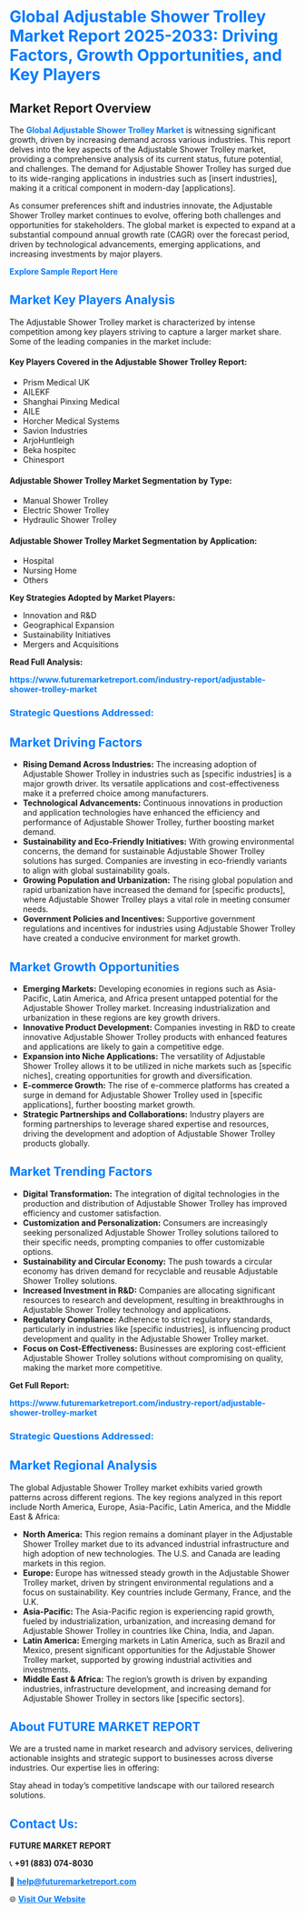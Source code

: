 <h1 style="color: #007BFF;">Global Adjustable Shower Trolley Market Report 2025-2033: Driving Factors, Growth Opportunities, and Key Players</h1>

<section id="overview">
<h2>Market Report Overview</h2>
<p>The <a href="https://www.futuremarketreport.com/industry-report/adjustable-shower-trolley-market" style="color: #007BFF; text-decoration: none;"><strong>Global Adjustable Shower Trolley Market</strong></a> is witnessing significant growth, driven by increasing demand across various industries. This report delves into the key aspects of the Adjustable Shower Trolley market, providing a comprehensive analysis of its current status, future potential, and challenges. The demand for Adjustable Shower Trolley has surged due to its wide-ranging applications in industries such as [insert industries], making it a critical component in modern-day [applications].</p>
<p>As consumer preferences shift and industries innovate, the Adjustable Shower Trolley market continues to evolve, offering both challenges and opportunities for stakeholders. The global market is expected to expand at a substantial compound annual growth rate (CAGR) over the forecast period, driven by technological advancements, emerging applications, and increasing investments by major players.</p>
</section>

<section id="overview">
<p><a href="https://www.futuremarketreport.com/request-sample/reportId=53169" style="color: #007BFF; text-decoration: none;"><strong>Explore Sample Report Here</strong></a></p>
</section>

<section id="key-players">
<h2 style="color: #007BFF;">Market Key Players Analysis</h2>
<p>The Adjustable Shower Trolley market is characterized by intense competition among key players striving to capture a larger market share. Some of the leading companies in the market include:</p>
<h4>Key Players Covered in the Adjustable Shower Trolley Report:</h4>
<ul><li>Prism Medical UK</li><li>AILEKF</li><li>Shanghai Pinxing Medical</li><li>AILE</li><li>Horcher Medical Systems</li><li>Savion Industries</li><li>ArjoHuntleigh</li><li>Beka hospitec</li><li>Chinesport</li></ul>
<h4>Adjustable Shower Trolley Market Segmentation by Type:</h4>
<ul><li>Manual Shower Trolley</li><li>Electric Shower Trolley</li><li>Hydraulic Shower Trolley</li></ul>

<h4>Adjustable Shower Trolley Market Segmentation by Application:</h4>
<ul><li>Hospital</li><li>Nursing Home</li><li>Others</li></ul>
<p><strong>Key Strategies Adopted by Market Players:</strong></p>
<ul>
<li>Innovation and R&D</li>
<li>Geographical Expansion</li>
<li>Sustainability Initiatives</li>
<li>Mergers and Acquisitions</li>
</ul>
</section>

<section>
<p><strong>Read Full Analysis: </strong></p><a href="https://www.futuremarketreport.com/industry-report/adjustable-shower-trolley-market" style="color: #007BFF; text-decoration: none;"><strong>https://www.futuremarketreport.com/industry-report/adjustable-shower-trolley-market</strong></a>
<h3 style="color: #007BFF;">Strategic Questions Addressed:</h3>
</section>

<section id="driving-factors">
<h2 style="color: #007BFF;">Market Driving Factors</h2>
<ul>
<li><strong>Rising Demand Across Industries:</strong> The increasing adoption of Adjustable Shower Trolley in industries such as [specific industries] is a major growth driver. Its versatile applications and cost-effectiveness make it a preferred choice among manufacturers.</li>
<li><strong>Technological Advancements:</strong> Continuous innovations in production and application technologies have enhanced the efficiency and performance of Adjustable Shower Trolley, further boosting market demand.</li>
<li><strong>Sustainability and Eco-Friendly Initiatives:</strong> With growing environmental concerns, the demand for sustainable Adjustable Shower Trolley solutions has surged. Companies are investing in eco-friendly variants to align with global sustainability goals.</li>
<li><strong>Growing Population and Urbanization:</strong> The rising global population and rapid urbanization have increased the demand for [specific products], where Adjustable Shower Trolley plays a vital role in meeting consumer needs.</li>
<li><strong>Government Policies and Incentives:</strong> Supportive government regulations and incentives for industries using Adjustable Shower Trolley have created a conducive environment for market growth.</li>
</ul>
</section>

<section id="growth-opportunities">
<h2 style="color: #007BFF;">Market Growth Opportunities</h2>
<ul>
<li><strong>Emerging Markets:</strong> Developing economies in regions such as Asia-Pacific, Latin America, and Africa present untapped potential for the Adjustable Shower Trolley market. Increasing industrialization and urbanization in these regions are key growth drivers.</li>
<li><strong>Innovative Product Development:</strong> Companies investing in R&D to create innovative Adjustable Shower Trolley products with enhanced features and applications are likely to gain a competitive edge.</li>
<li><strong>Expansion into Niche Applications:</strong> The versatility of Adjustable Shower Trolley allows it to be utilized in niche markets such as [specific niches], creating opportunities for growth and diversification.</li>
<li><strong>E-commerce Growth:</strong> The rise of e-commerce platforms has created a surge in demand for Adjustable Shower Trolley used in [specific applications], further boosting market growth.</li>
<li><strong>Strategic Partnerships and Collaborations:</strong> Industry players are forming partnerships to leverage shared expertise and resources, driving the development and adoption of Adjustable Shower Trolley products globally.</li>
</ul>
</section>

<section id="trending-factors">
<h2 style="color: #007BFF;">Market Trending Factors</h2>
<ul>
<li><strong>Digital Transformation:</strong> The integration of digital technologies in the production and distribution of Adjustable Shower Trolley has improved efficiency and customer satisfaction.</li>
<li><strong>Customization and Personalization:</strong> Consumers are increasingly seeking personalized Adjustable Shower Trolley solutions tailored to their specific needs, prompting companies to offer customizable options.</li>
<li><strong>Sustainability and Circular Economy:</strong> The push towards a circular economy has driven demand for recyclable and reusable Adjustable Shower Trolley solutions.</li>
<li><strong>Increased Investment in R&D:</strong> Companies are allocating significant resources to research and development, resulting in breakthroughs in Adjustable Shower Trolley technology and applications.</li>
<li><strong>Regulatory Compliance:</strong> Adherence to strict regulatory standards, particularly in industries like [specific industries], is influencing product development and quality in the Adjustable Shower Trolley market.</li>
<li><strong>Focus on Cost-Effectiveness:</strong> Businesses are exploring cost-efficient Adjustable Shower Trolley solutions without compromising on quality, making the market more competitive.</li>
</ul>
</section>

<section>
<p><strong>Get Full Report: </strong></p><a href="https://www.futuremarketreport.com/industry-report/adjustable-shower-trolley-market" style="color: #007BFF; text-decoration: none;"><strong>https://www.futuremarketreport.com/industry-report/adjustable-shower-trolley-market</strong></a>
<h3 style="color: #007BFF;">Strategic Questions Addressed:</h3>
</section>


<section id="regional-analysis">
<h2 style="color: #007BFF;">Market Regional Analysis</h2>
<p>The global Adjustable Shower Trolley market exhibits varied growth patterns across different regions. The key regions analyzed in this report include North America, Europe, Asia-Pacific, Latin America, and the Middle East & Africa:</p>
<ul>
<li><strong>North America:</strong> This region remains a dominant player in the Adjustable Shower Trolley market due to its advanced industrial infrastructure and high adoption of new technologies. The U.S. and Canada are leading markets in this region.</li>
<li><strong>Europe:</strong> Europe has witnessed steady growth in the Adjustable Shower Trolley market, driven by stringent environmental regulations and a focus on sustainability. Key countries include Germany, France, and the U.K.</li>
<li><strong>Asia-Pacific:</strong> The Asia-Pacific region is experiencing rapid growth, fueled by industrialization, urbanization, and increasing demand for Adjustable Shower Trolley in countries like China, India, and Japan.</li>
<li><strong>Latin America:</strong> Emerging markets in Latin America, such as Brazil and Mexico, present significant opportunities for the Adjustable Shower Trolley market, supported by growing industrial activities and investments.</li>
<li><strong>Middle East & Africa:</strong> The region’s growth is driven by expanding industries, infrastructure development, and increasing demand for Adjustable Shower Trolley in sectors like [specific sectors].</li>
</ul>
</section>

<footer>
<h2 style="color: #007BFF;">About FUTURE MARKET REPORT</h2>
<p>We are a trusted name in market research and advisory services, delivering actionable insights and strategic support to businesses across diverse industries. Our expertise lies in offering:</p>

<p>Stay ahead in today’s competitive landscape with our tailored research solutions.</p>

<h2 style="color: #007BFF;">Contact Us:</h2>
<p><strong>FUTURE MARKET REPORT</strong></p>
<p>📞 <strong>+91 (883) 074-8030</strong></p>
<p>📧 <strong><a href="mailto:help@futuremarketreport.com" style="color: #007BFF;">help@futuremarketreport.com</a></strong></p>
<p>🌐 <strong><a href="https://www.futuremarketreport.com/" style="color: #007BFF;">Visit Our Website</a></strong></p>
</footer>